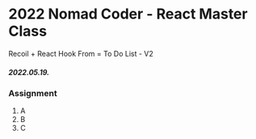 # 2022 Nomad Coder - React Master Class

<p>Recoil + React Hook From = To Do List - V2</p>
<h5>2022.05.19.</h5>

<h3>Assignment</h3>
<ol>
<li>A</li>
<li>B</li>
<li>C</li>
</ol>
